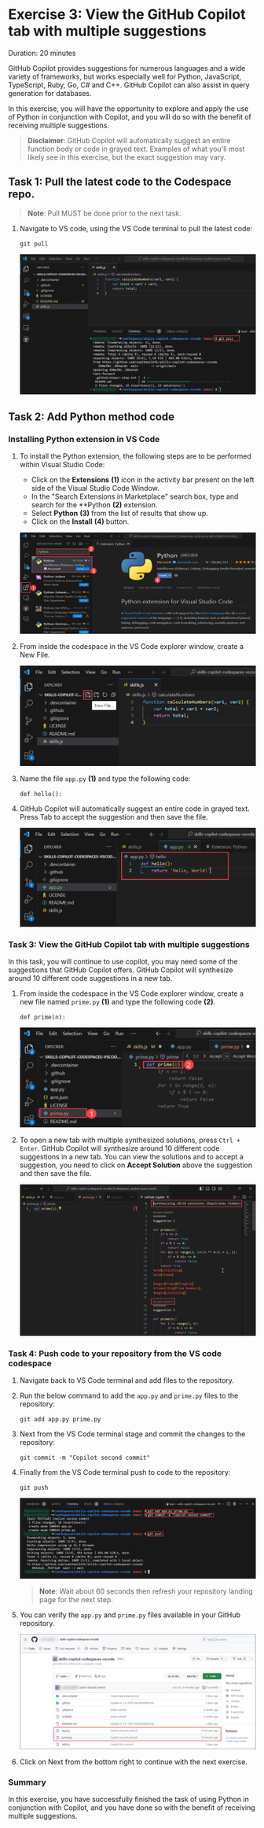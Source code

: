 # Exercise 3: View the GitHub Copilot tab with multiple suggestions

Duration: 20 minutes

GitHub Copilot provides suggestions for numerous languages and a wide variety of frameworks, but works especially well for Python, JavaScript, TypeScript, Ruby, Go, C# and C++. GitHub Copilot can also assist in query generation for databases.

In this exercise, you will have the opportunity to explore and apply the use of Python in conjunction with Copilot, and you will do so with the benefit of receiving multiple suggestions.

>**Disclaimer**: GitHub Copilot will automatically suggest an entire function body or code in grayed text. Examples of what you'll most likely see in this exercise, but the exact suggestion may vary.

## Task 1: Pull the latest code to the Codespace repo.

   >**Note**: Pull MUST be done prior to the next task.

1. Navigate to VS code, using the VS Code terminal to pull the latest code:

   ```
   git pull
   ```

   ![](../media/ex-3-pull1.png)

## Task 2: Add Python method code

### Installing Python extension in VS Code

1. To install the Python extension, the following steps are to be performed within Visual Studio Code:
    - Click on the **Extensions** **(1)** icon in the activity bar present on the left side of the Visual Studio Code Window.
    - In the "Search Extensions in Marketplace" search box, type and search for the **Python **(2)** extension.
    - Select **Python** **(3)** from the list of results that show up.
    - Click on the **Install** **(4)** button.

   ![](../media/python-install.png)

1. From inside the codespace in the VS Code explorer window, create a New File.

   ![](../media/ex-3-create-py.png)

1. Name the file `app.py` **(1)** and type the following code:

   ```
   def hello():
   ```

1. GitHub Copilot will automatically suggest an entire code in grayed text. Press Tab to accept the suggestion and then save the file.

   ![](../media/ex-3-apppy.png)

### Task 3: View the GitHub Copilot tab with multiple suggestions

In this task, you will continue to use copilot, you may need some of the suggestions that GitHub Copilot offers. GitHub Copilot will synthesize around 10 different code suggestions in a new tab.

1. From inside the codespace in the VS Code explorer window, create a new file named `prime.py` **(1)** and type the following code **(2)**.

   ```
   def prime(n):
   ```

   ![](../media/co-suggestion1.png)

1. To open a new tab with multiple synthesized solutions, press `Ctrl + Enter`. GitHub Copilot will synthesize around 10 different code suggestions in a new tab. You can view the solutions and to accept a suggestion, you need to click on **Accept Solution** above the suggestion and then save the file.

   ![](../media/co-suggestion2.png)

### Task 4: Push code to your repository from the VS code codespace

1. Navigate back to VS Code terminal and add files to the repository.

1. Run the below command to add the `app.py` and `prime.py` files to the repository:

   ```
   git add app.py prime.py
   ```

1. Next from the VS Code terminal stage and commit the changes to the repository:

   ```
   git commit -m "Copilot second commit"
   ```

1. Finally from the VS Code terminal push to code to the repository:

   ```
   git push
   ```

   ![](../media/ex-3-push2.png)

   >**Note**: Wait about 60 seconds then refresh your repository landing page for the next step.

1. You can verify the `app.py` and `prime.py` files available in your GitHub repository.

   ![](../media/ex-3-github3.png)

1. Click on Next from the bottom right to continue with the next exercise.

### Summary

In this exercise, you have successfully finished the task of using Python in conjunction with Copilot, and you have done so with the benefit of receiving multiple suggestions.
